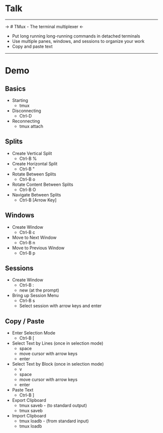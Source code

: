 # Talk

---

-> # TMux - The terminal multiplexer <-

* Put long running long-running commands in detached terminals
* Use multiple panes, windows, and sessions to organize your work
* Copy and paste text

---

# Demo

## Basics

* Starting
    - tmux
* Disconnecting
    - Ctrl-D
* Reconnecting
    - tmux attach

## Splits

* Create Vertical Split
    - Ctrl-B %
* Create Horizontal Split
    - Ctrl-B "
* Rotate Between Splits
    - Ctrl-B o
* Rotate Content Between Splits
    - Ctrl-B O
* Navigate Between Splits
    - Ctrl-B [Arrow Key]

## Windows 

* Create Window
    - Ctrl-B c
* Move to Next Window
    - Ctrl-B n
* Move to Previous Window
    - Ctrl-B p

## Sessions 

* Create Window
    - Ctrl-B :
    - new (at the prompt)
* Bring up Session Menu
    - Ctrl-B s
    - Select session with arrow keys and enter

## Copy / Paste 

* Enter Selection Mode 
    - Ctrl-B [
* Select Text by Lines (once in selection mode)
    - space
    - move cursor with arrow keys
    - enter
* Select Text by Block (once in selection mode)
    - v 
    - space
    - move cursor with arrow keys
    - enter
* Paste Text
    - Ctrl-B ]
* Export Clipboard
    - tmux saveb - (to standard output)
    - tmux saveb <filename>
* Import Clipboard
    - tmux loadb - (from standard input)
    - tmux loadb <filename>


